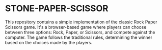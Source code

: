 # STONE-PAPER-SCISSOR
This repository contains a simple implementation of the classic Rock Paper Scissors game. It's a browser-based game where players can choose between three options: Rock, Paper, or Scissors, and compete against the computer. The game follows the traditional rules, determining the winner based on the choices made by the players.
